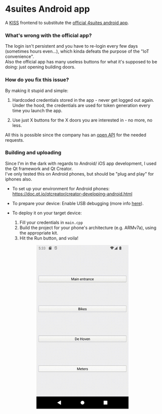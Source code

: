 # 4suites Android app

A [KISS](https://en.wikipedia.org/wiki/KISS_principle) frontend to substitute the [official 4suites android app](https://play.google.com/store/apps/details?id=com.foursuites.android&gl=US).

### What's wrong with the official app?
The login isn't persistent and you have to re-login every few days (sometimes hours even...), which kinda defeats the purpose of the "IoT convenience".  
Also the official app has many useless buttons for what it's supposed to be doing: just opening building doors.

### How do you fix this issue?
By making it stupid and simple:  
1. Hardcoded credentials stored in the app - never get logged out again. Under the hood, the credentials are used for token generation every time you launch the app.

2. Use just X buttons for the X doors you are interested in - no more, no less.

All this is possible since the company has an [open API](https://developer.4suiteshq.com/) for the needed requests.

### Building and uploading
Since I'm in the dark with regards to Android/ iOS app development, I used the Qt framework and Qt Creator.  
I've only tested this on Android phones, but should be "plug and play" for iphones also.  

- To set up your environment for Android phones:
https://doc.qt.io/qtcreator/creator-developing-android.html
- To prepare your device:
Enable USB debugging (more info [here](https://developer.android.com/studio/run/device)).

- To deploy it on your target device:  
    1. Fill your credentials in `main.cpp`
    2. Build the project for your phone's architecture (e.g. ARMv7a), using the appropriate kit.
    4. Hit the Run button, and voila!

<p align="center">
    <img src="./app.gif" alt="App running on emulator" width="300"/>
</p>
